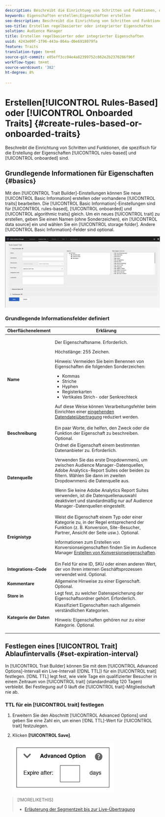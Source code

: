 ```yaml
---
description: Beschreibt die Einrichtung von Schritten und Funktionen, die spezifisch für den regelbasierten und den integrierten Prozess zur Erstellung von Eigenschaften gelten.
keywords: Eigenschaften erstellen;Eigenschaften erstellen
seo-description: Beschreibt die Einrichtung von Schritten und Funktionen, die spezifisch für den regelbasierten und den integrierten Prozess zur Erstellung von Eigenschaften gelten.
seo-title: Erstellen regelbasierter oder integrierter Eigenschaften
solution: Audience Manager
title: Erstellen regelbasierter oder integrierter Eigenschaften
uuid: 4243e09f-1f96-443a-864a-d6e6918079fa
feature: Traits
translation-type: tm+mt
source-git-commit: e05eff3cc04e4a82399752c862e2b2370286f96f
workflow-type: tm+mt
source-wordcount: '382'
ht-degree: 8%

---
```



# Erstellen[!UICONTROL Rules-Based] oder [!UICONTROL Onboarded Traits] {#create-rules-based-or-onboarded-traits}

Beschreibt die Einrichtung von Schritten und Funktionen, die spezifisch für die Erstellung der Eigenschaften [!UICONTROL rules-based] und [!UICONTROL onboarded] sind.

<!-- c_tb_rules_traits.xml -->

## Grundlegende Informationen für Eigenschaften {#basics}

Mit den [!UICONTROL Trait Builder]-Einstellungen können Sie neue [!UICONTROL Basic Information] erstellen oder vorhandene [!UICONTROL traits] bearbeiten. Die [!UICONTROL Basic Information]-Einstellungen sind für [!UICONTROL rules-based], [!UICONTROL onboarded] und [!UICONTROL algorithmic traits] gleich. Um ein neues [!UICONTROL trait] zu erstellen, geben Sie einen Namen (ohne Sonderzeichen), ein [!UICONTROL data source] ein und wählen Sie ein [!UICONTROL storage folder]. Andere [!UICONTROL Basic Information]-Felder sind optional.

<!-- c_tb_basics.xml -->

![create-property](assets/create-trait.png)

### Grundlegende Informationsfelder definiert

<table id="table_42AEC7A5B22346C5BB996D2D36C56229"> 
 <thead> 
  <tr> 
   <th colname="col1" class="entry"> Oberflächenelement </th> 
   <th colname="col2" class="entry"> Erklärung </th> 
  </tr> 
 </thead>
 <tbody> 
  <tr> 
   <td colname="col1"> <b><span class="uicontrol"> Name</span></b> </td> 
   <td colname="col2"> <p>Der Eigenschaftsname. Erforderlich. </p> <p>Höchstlänge: 255 Zeichen. </p> <p> <p>Hinweis: Vermeiden Sie beim Benennen von Eigenschaften die folgenden Sonderzeichen: 
      <ul id="ul_AB38A333F21A4AA9B5656CBA69BA65E3"> 
       <li id="li_0E5033B540BC41E799075845388E85A7">Kommas </li> 
       <li id="li_B1A6C3E3FB98473A91E4675EE09460F0">Striche </li> 
       <li id="li_579302FE34B64FE0AE3C751012839229">Hyphen </li> 
       <li id="li_44890F738CC64E449CC2545D701ECBC7">Registerkarten </li> 
       <li id="li_C203837501A94342923C99A7DAD1ED61">Vertikales Strich- oder Senkrechteck </li> 
      </ul> </p> </p> <p>Auf diese Weise können Verarbeitungsfehler beim Einrichten einer <a href="../../integration/sending-audience-data/batch-data-transfer-explained/inbound-file-contents.md"> eingehenden Datendateiübertragung</a> reduziert werden. </p> </td> 
  </tr> 
  <tr> 
   <td colname="col1"> <b><span class="uicontrol"> Beschreibung</span></b> </td> 
   <td colname="col2"> Ein paar Worte, die helfen, den Zweck oder die Funktion der Eigenschaft zu beschreiben. Optional. </td> 
  </tr> 
  <tr> 
   <td colname="col1"> <b><span class="uicontrol"> Datenquelle</span></b> </td> 
   <td colname="col2"> Ordnet die Eigenschaft einem bestimmten Datenanbieter zu. Erforderlich. <p>Verwenden Sie das erste Dropdownmenü, um zwischen Audience Manager-Datenquellen, Adobe Analytics-Report Suites oder beiden zu filtern. Wählen Sie dann im zweiten Dropdownmenü die Datenquelle aus.</p><p> Wenn Sie keine Adobe Analytics Report Suites verwenden, ist die Datenquellenauswahl deaktiviert und standardmäßig nur auf Audience Manager-Datenquellen eingestellt.</p>  </td> 
  </tr>
   <tr> 
   <td colname="col1"> <b><span class="uicontrol"> Ereignistyp</span></b> </td> 
   <td colname="col2"> Weist die Eigenschaft einem Typ oder einer Kategorie zu, in der Regel entsprechend der Funktion (z. B. Konversion, Site-Besucher, Partner, Ansicht der Seite usw.). Optional. <p> Informationen zum Erstellen von Konversionseigenschaften finden Sie im Audience Manager <a href="https://docs.adobe.com/content/help/en/audience-manager-learn/tutorials/build-and-manage-audiences/traits-and-segments/creating-conversion-traits.html">Erstellen von Konversionseigenschaften</a>. </p></td> 
  </tr> 
  <tr> 
   <td colname="col1"> <b><span class="uicontrol"> Integrations-Code</span></b> </td> 
   <td colname="col2"> Ein Feld für eine ID, SKU oder einen anderen Wert, der von Ihren internen Geschäftsprozessen verwendet wird. Optional. </td> 
  </tr> 
  <tr> 
   <td colname="col1"> <b><span class="uicontrol"> Kommentare</span></b> </td> 
   <td colname="col2"> Allgemeine Hinweise zu einer Eigenschaft. Optional. </td> 
  </tr> 
  <tr> 
   <td colname="col1"> <b><span class="uicontrol"> Store in</span></b> </td> 
   <td colname="col2"> Legt fest, zu welcher Datenspeicherung der Eigenschaftsordner gehört. Erforderlich. </td> 
  </tr> 
  <tr> 
   <td colname="col1"> <b><span class="uicontrol"> Kategorie der Daten</span></b> </td> 
   <td colname="col2"> Klassifiziert Eigenschaften nach allgemein verständlichen Kategorien. <p>Hinweis:  Eigenschaften gehören nur zu einer Kategorie. Optional. </p> </td> 
  </tr> 
 </tbody> 
</table>

## Festlegen eines [!UICONTROL Trait] Ablaufintervalls {#set-expiration-interval}

In [!UICONTROL Trait Builder] können Sie mit dem [!UICONTROL Advanced Options]-Intervall ein Live-Intervall ([!DNL TTL]) für ein [!UICONTROL trait] festlegen. [!DNL TTL] legt fest, wie viele Tage ein qualifizierter Besucher in einem Zeitraum von  [!UICONTROL trait] (standardmäßig 120 Tagen) verbleibt. Bei Festlegung auf 0 läuft die [!UICONTROL trait]-Mitgliedschaft nie ab.

<!-- t_tb_ttl.xml -->

### TTL für ein [!UICONTROL trait] festlegen

1. Erweitern Sie den Abschnitt [!UICONTROL Advanced Options] und geben Sie eine Zahl ein, um einen [!DNL TTL]-Wert für [!UICONTROL trait] festzulegen.
1. Klicken **[!UICONTROL Save]**.

   ![](assets/TTL.png)

>[!MORELIKETHIS]
>
>* [Erläuterung der Segmentzeit bis zur Live-Übertragung](../../features/traits/segment-ttl-explained.md)

